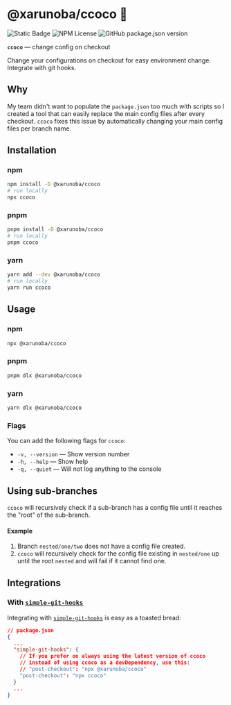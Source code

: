 # @xarunoba/ccoco 🥥

![Static Badge](https://img.shields.io/badge/Made_with-%E2%9D%A4%EF%B8%8F-red?style=for-the-badge) ![NPM License](https://img.shields.io/npm/l/%40xarunoba%2Fccoco?style=for-the-badge)
![GitHub package.json version](https://img.shields.io/github/package-json/v/xarunoba/ccoco?style=for-the-badge&logo=npm)

**`ccoco`** — change config on checkout

Change your configurations on checkout for easy environment change. Integrate with git hooks.

## Why

My team didn't want to populate the `package.json` too much with scripts so I created a tool that can easily replace the main config files after every checkout. `ccoco` fixes this issue by automatically changing your main config files per branch name.

## Installation

### npm

```bash
npm install -D @xarunoba/ccoco
# run locally
npx ccoco
```

### pnpm

```bash
pnpm install -D @xarunoba/ccoco
# run locally
pnpm ccoco
```

### yarn

```bash
yarn add --dev @xarunoba/ccoco
# run locally
yarn run ccoco
```

## Usage

### npm

```bash
npx @xarunoba/ccoco
```

### pnpm

```bash
pnpm dlx @xarunoba/ccoco
```

### yarn

```bash
yarn dlx @xarunoba/ccoco
```

### Flags

You can add the following flags for `ccoco`:

- `-v, --version` — Show version number
- `-h, --help` — Show help
- `-q, --quiet` — Will not log anything to the console

## Using sub-branches

`ccoco` will recursively check if a sub-branch has a config file until it reaches the "root" of the sub-branch.

#### Example

1. Branch `nested/one/two` does not have a config file created.
2. `ccoco` will recursively check for the config file existing in `nested/one` up until the root `nested` and will fail if it cannot find one.

## Integrations

### With [`simple-git-hooks`](https://github.com/toplenboren/simple-git-hooks)

Integrating with [`simple-git-hooks`](https://github.com/toplenboren/simple-git-hooks) is easy as a toasted bread:

```json
// package.json
{
  ...
  "simple-git-hooks": {
    // If you prefer on always using the latest version of ccoco
    // instead of using ccoco as a devDependency, use this:
    // "post-checkout": "npx @xarunoba/ccoco"
    "post-checkout": "npx ccoco"
  }
  ...
}
```
